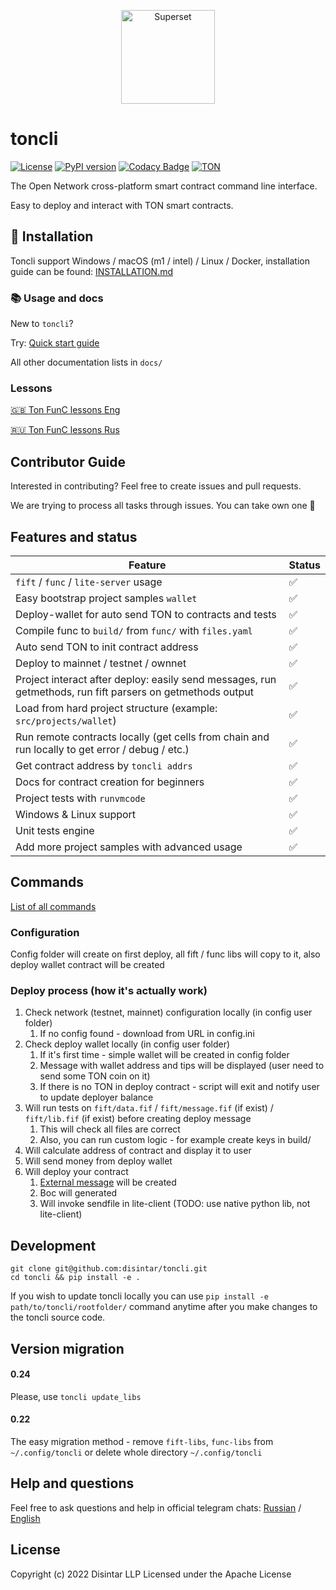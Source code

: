 <p align="center">
   <a href="https://disintar.io/">
       <img
        src="https://raw.githubusercontent.com/disintar/toncli/master/docs/images/logo.png"
        alt="Superset"
        height="150"
      />
   </a>
</p>

# toncli

[![License](https://img.shields.io/badge/License-Apache%202.0-blue.svg)](https://opensource.org/licenses/Apache-2.0)
[![PyPI version](https://badge.fury.io/py/toncli.svg)](https://github.com/disintar/toncli)
[![Codacy Badge](https://app.codacy.com/project/badge/Grade/8f4acbbba3a743f992062c377c48c675)](https://www.codacy.com/gh/disintar/toncli/dashboard?utm_source=github.com&amp;utm_medium=referral&amp;utm_content=disintar/toncli&amp;utm_campaign=Badge_Grade)
[![TON](https://img.shields.io/badge/%F0%9F%92%8E-TON-green)](https://ton.org)

The Open Network cross-platform smart contract command line interface.

Easy to deploy and interact with TON smart contracts.

## 🔧 Installation

Toncli support Windows / macOS (m1 / intel) / Linux / Docker, installation guide can be
found: [INSTALLATION.md](/INSTALLATION.md)

### 📚 Usage and docs

New to `toncli`?

Try: [Quick start guide](/docs/quick_start_guide.md)

All other documentation lists in `docs/`

### Lessons

[🇬🇧 Ton FunC lessons Eng](https://github.com/romanovichim/TonFunClessons_Eng)

[🇷🇺 Ton FunC lessons Rus](https://github.com/romanovichim/TonFunClessons_ru/)


## Contributor Guide

Interested in contributing? Feel free to create issues and pull requests.

We are trying to process all tasks through issues. You can take own one 🥳

## Features and status

| Feature                                                                                                   | Status |
|-----------------------------------------------------------------------------------------------------------|-------|
| `fift` / `func` / `lite-server` usage                                                                     | ✅     |
| Easy bootstrap project samples `wallet`                                                                   | ✅     |
| Deploy-wallet for auto send TON to contracts and tests                                                    | ✅     |
| Compile func to `build/` from `func/` with `files.yaml`                                                   | ✅     |
| Auto send TON to init contract address                                                                    | ✅     |
| Deploy to mainnet / testnet / ownnet                                                                      | ✅     |
| Project interact after deploy: easily send messages, run getmethods, run fift parsers on getmethods output | ✅     |
| Load from hard project structure (example: `src/projects/wallet`)                                         | ✅     |
| Run remote contracts locally (get cells from chain and run locally to get error / debug / etc.)           | ✅     |
| Get contract address by `toncli addrs`                                                                    | ✅     |
| Docs for contract creation for beginners                                                                  | ✅     |
| Project tests with `runvmcode`                                                                            | ✅     |
| Windows & Linux support                                                                                   | ✅     |
| Unit tests engine                                                                                         | ✅     |
| Add more project samples with advanced usage                                                              | ✅      |

## Commands

[List of all commands](/docs/advanced/commands.md)

### Configuration

Config folder will create on first deploy, all fift / func libs will copy to it, also deploy wallet contract will be
created

### Deploy process (how it's actually work)

1. Check network (testnet, mainnet) configuration locally (in config user folder)
    1. If no config found - download from URL in config.ini
2. Check deploy wallet locally (in config user folder)
    1. If it's first time - simple wallet will be created in config folder
    2. Message with wallet address and tips will be displayed (user need to send some TON coin on it)
    3. If there is no TON in deploy contract - script will exit and notify user to update deployer balance
3. Will run tests on `fift/data.fif` / `fift/message.fif` (if exist) / `fift/lib.fif` (if exist)  before creating deploy
   message
    1. This will check all files are correct
    2. Also, you can run custom logic - for example create keys in build/
4. Will calculate address of contract and display it to user
5. Will send money from deploy wallet
6. Will deploy your contract
    1. [External message](https://gist.github.com/tvorogme/fdb174ac0740b6a52d1dbdf85f4ddc63#file-generate-fif-L113) will
       be created
    2. Boc will generated
    3. Will invoke sendfile in lite-client (TODO: use native python lib, not lite-client)

## Development

```
git clone git@github.com:disintar/toncli.git
cd toncli && pip install -e .
```

If you wish to update toncli locally you can use ```pip install -e path/to/toncli/rootfolder/```
command anytime after you make changes to the toncli source code.

## Version migration

#### 0.24

Please, use `toncli update_libs`

#### 0.22

The easy migration method - remove `fift-libs`, `func-libs` from `~/.config/toncli` or delete whole
directory `~/.config/toncli`

## Help and questions

Feel free to ask questions and help in official telegram chats: [Russian](https://t.me/tondev)
/ [English](https://t.me/tondev_eng)

## License 

Copyright (c) 2022 Disintar LLP Licensed under the Apache License
